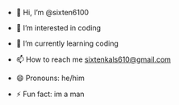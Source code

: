 - 👋 Hi, I’m @sixten6100
- 👀 I’m interested in coding
- 🌱 I’m currently learning coding

- 📫 How to reach me sixtenkals610@gmail.com
- 😄 Pronouns: he/him
- ⚡ Fun fact: im a man

<!---
sixten6100/sixten6100 is a ✨ special ✨ repository because its `README.md` (this file) appears on your GitHub profile.
You can click the Preview link to take a look at your changes.
--->
